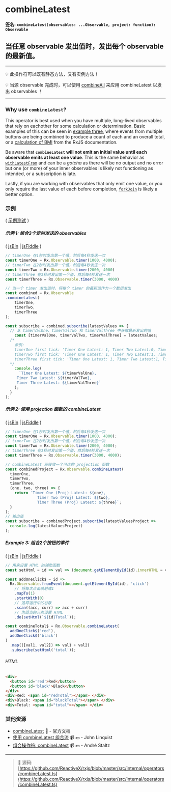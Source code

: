 # combineLatest

#### 签名: `combineLatest(observables: ...Observable, project: function): Observable`

## 当任意 observable 发出值时，发出每个 observable 的最新值。

---

:bulb:  此操作符可以既有静态方法，又有实例方法！

:bulb:  当源 observable 完成时，可以使用 [combineAll](combineall.md) 来应用 combineLatest 以发出 observables ！

---

### Why use `combineLatest`?

This operator is best used when you have multiple, long-lived observables that
rely on eachother for some calculation or determination. Basic examples of this
can be seen in [example three](#example-3-combining-events-from-2-buttons),
where events from multiple buttons are being combined to produce a count of each
and an overall total, or a
[calculation of BMI](http://reactivex.io/rxjs/class/es6/Observable.js~Observable.html#instance-method-combineLatest)
from the RxJS documentation.

Be aware that **`combineLatest` will not emit an initial value until each
observable emits at least one value**. This is the same behavior as
[`withLatestFrom`](withlatestfrom.md) and can be a _gotcha_ as there will be no
output and no error but one (or more) of your inner observables is likely not
functioning as intended, or a subscription is late.

Lastly, if you are working with observables that only emit one value, or you
only require the last value of each before completion, [`forkJoin`](forkjoin.md)
is likely a better option.

### 示例

( [示例测试](https://github.com/btroncone/learn-rxjs/blob/master/operators/specs/combination/combinelatest-spec.ts) )

##### 示例 1: 组合3个定时发送的 observables

( [jsBin](http://jsbin.com/zupiqozaro/1/edit?js,console) | [jsFiddle](https://jsfiddle.net/btroncone/mygy9j86/) )

```js
// timerOne 在1秒时发出第一个值，然后每4秒发送一次
const timerOne = Rx.Observable.timer(1000, 4000);
// timerTwo 在2秒时发出第一个值，然后每4秒发送一次
const timerTwo = Rx.Observable.timer(2000, 4000)
// timerThree 在3秒时发出第一个值，然后每4秒发送一次
const timerThree = Rx.Observable.timer(3000, 4000)

// 当一个 timer 发出值时，将每个 timer 的最新值作为一个数组发出
const combined = Rx.Observable
.combineLatest(
    timerOne,
    timerTwo,
    timerThree
);

const subscribe = combined.subscribe(latestValues => {
  // 从 timerValOne、timerValTwo 和 timerValThree 中获取最新发出的值
	const [timerValOne, timerValTwo, timerValThree] = latestValues;
  /*
  	示例:
    timerOne first tick: 'Timer One Latest: 1, Timer Two Latest:0, Timer Three Latest: 0
    timerTwo first tick: 'Timer One Latest: 1, Timer Two Latest:1, Timer Three Latest: 0
    timerThree first tick: 'Timer One Latest: 1, Timer Two Latest:1, Timer Three Latest: 1
  */
    console.log(
      `Timer One Latest: ${timerValOne},
     Timer Two Latest: ${timerValTwo},
     Timer Three Latest: ${timerValThree}`
    );
  }
);
```

##### 示例 2: 使用 projection 函数的 combineLatest

( [jsBin](http://jsbin.com/codotapula/1/edit?js,console) |
[jsFiddle](https://jsfiddle.net/btroncone/uehasmb6/) )

```js
// timerOne 在1秒时发出第一个值，然后每4秒发送一次
const timerOne = Rx.Observable.timer(1000, 4000);
// timerTwo 在2秒时发出第一个值，然后每4秒发送一次
const timerTwo = Rx.Observable.timer(2000, 4000);
// timerThree 在3秒时发出第一个值，然后每4秒发送一次
const timerThree = Rx.Observable.timer(3000, 4000);

// combineLatest 还接收一个可选的 projection 函数
const combinedProject = Rx.Observable.combineLatest(
  timerOne,
  timerTwo,
  timerThree,
  (one, two, three) => {
    return `Timer One (Proj) Latest: ${one}, 
              Timer Two (Proj) Latest: ${two}, 
              Timer Three (Proj) Latest: ${three}`;
  }
);
// 输出值
const subscribe = combinedProject.subscribe(latestValuesProject =>
  console.log(latestValuesProject)
);
```

##### Example 3: 组合2个按钮的事件

( [jsBin](http://jsbin.com/buridepaxi/edit?html,js,output) |
[jsFiddle](https://jsfiddle.net/btroncone/9rsf6t9v/14/) )

```js
// 用来设置 HTML 的辅助函数
const setHtml = id => val => (document.getElementById(id).innerHTML = val);

const addOneClick$ = id =>
  Rx.Observable.fromEvent(document.getElementById(id), 'click')
    // 将每次点击映射成1
    .mapTo(1)
    .startWith(0)
    // 追踪运行中的总数
    .scan((acc, curr) => acc + curr)
    // 为适当的元素设置 HTML
    .do(setHtml(`${id}Total`));

const combineTotal$ = Rx.Observable.combineLatest(
  addOneClick$('red'),
  addOneClick$('black')
)
  .map(([val1, val2]) => val1 + val2)
  .subscribe(setHtml('total'));
```

###### HTML

```html
<div>
  <button id='red'>Red</button>
  <button id='black'>Black</button>
</div>
<div>Red: <span id="redTotal"></span> </div>
<div>Black: <span id="blackTotal"></span> </div>
<div>Total: <span id="total"></span> </div>
```

### 其他资源

* [combineLatest](http://cn.rx.js.org/class/es6/Observable.js~Observable.html#instance-method-combineLatest) :newspaper: - 官方文档
* [使用 combineLatest 组合流](https://egghead.io/lessons/rxjs-combining-streams-with-combinelatest?course=step-by-step-async-javascript-with-rxjs) :video_camera: :dollar: - John Linquist
* [组合操作符: combineLatest](https://egghead.io/lessons/rxjs-combination-operator-combinelatest?course=rxjs-beyond-the-basics-operators-in-depth) :video_camera: :dollar: - André Staltz

---
> :file_folder: 源码:  [https://github.com/ReactiveX/rxjs/blob/master/src/internal/operators/combineLatest.ts](https://github.com/ReactiveX/rxjs/blob/master/src/internal/operators/combineLatest.ts)
